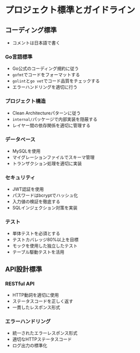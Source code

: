 # プロジェクト標準とガイドライン

## コーディング標準

- コメントは日本語で書く

### Go言語標準
- Go公式のコーディング規約に従う
- `gofmt`でコードをフォーマットする
- `golint`と`go vet`でコード品質をチェックする
- エラーハンドリングを適切に行う

### プロジェクト構造
- Clean Architectureパターンに従う
- `internal/`パッケージで内部実装を隠蔽する
- レイヤー間の依存関係を適切に管理する

### データベース
- MySQLを使用
- マイグレーションファイルでスキーマ管理
- トランザクション処理を適切に実装

### セキュリティ
- JWT認証を使用
- パスワードはbcryptでハッシュ化
- 入力値の検証を徹底する
- SQLインジェクション対策を実装

### テスト
- 単体テストを必須とする
- テストカバレッジ80%以上を目標
- モックを使用した独立したテスト
- テーブル駆動テストを活用

## API設計標準

### RESTful API
- HTTP動詞を適切に使用
- ステータスコードを正しく返す
- 一貫したレスポンス形式

### エラーハンドリング
- 統一されたエラーレスポンス形式
- 適切なHTTPステータスコード
- ログ出力の標準化